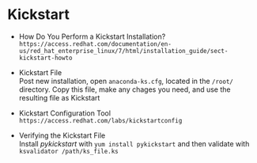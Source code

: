 # Kickstart

- How Do You Perform a Kickstart Installation?  
  `https://access.redhat.com/documentation/en-us/red_hat_enterprise_linux/7/html/installation_guide/sect-kickstart-howto`

- Kickstart File  
  Post new installation, open `anaconda-ks.cfg`, located in the `/root/` directory.
  Copy this file, make any chages you need, and use the resulting file as Kickstart

- Kickstart Configuration Tool  
  `https://access.redhat.com/labs/kickstartconfig`

- Verifying the Kickstart File  
  Install *pykickstart* with `yum install pykickstart` and then validate with `ksvalidator /path/ks_file.ks`
